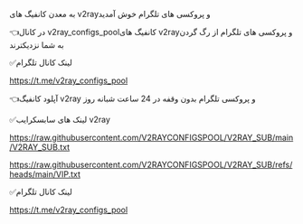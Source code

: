 به معدن کانفیگ های v2rayو پروکسی های تلگرام خوش آمدید

👈در کانال v2ray_configs_poolکانفیگ های v2rayو پروکسی های تلگرام از رگ گردن به شما نزدیکترند

✅لینک کانال تلگرام

https://t.me/v2ray_configs_pool

👈آپلود کانفیگ v2ray و پروکسی تلگرام بدون وقفه در 24 ساعت شبانه روز


✅لینک های سابسکرایب v2ray

https://raw.githubusercontent.com/V2RAYCONFIGSPOOL/V2RAY_SUB/main/V2RAY_SUB.txt

https://raw.githubusercontent.com/V2RAYCONFIGSPOOL/V2RAY_SUB/refs/heads/main/VIP.txt

✅لینک کانال تلگرام

https://t.me/v2ray_configs_pool
